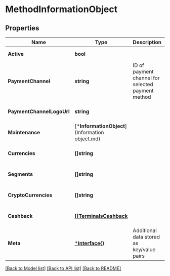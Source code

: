 # MethodInformationObject

## Properties
Name | Type | Description | Notes
------------ | ------------- | ------------- | -------------
**Active** | **bool** |  | [default to null]
**PaymentChannel** | **string** | ID of payment channel for selected payment method  | [default to null]
**PaymentChannelLogoUrl** | **string** |  | [optional] [default to null]
**Maintenance** | [***InformationObject**](Information object.md) |  | [optional] [default to null]
**Currencies** | **[]string** |  | [optional] [default to null]
**Segments** | **[]string** |  | [optional] [default to null]
**CryptoCurrencies** | **[]string** |  | [optional] [default to null]
**Cashback** | [**[]TerminalsCashback**](terminals_cashback.md) |  | [optional] [default to null]
**Meta** | [***interface{}**](interface{}.md) | Additional data stored as key/value pairs | [optional] [default to null]

[[Back to Model list]](../README.md#documentation-for-models) [[Back to API list]](../README.md#documentation-for-api-endpoints) [[Back to README]](../README.md)


